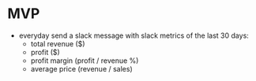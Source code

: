 # MVP
- everyday send a slack message with slack metrics of the last 30 days:
    - total revenue ($)
    - profit ($)
    - profit margin (profit / revenue %)
    - average price (revenue / sales)
